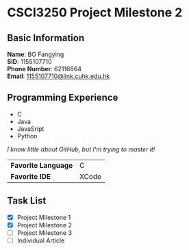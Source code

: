 # CSCI3250 Project Milestone 2

## Basic Information
**Name**: BO Fangying  
**SID**: 1155107710  
**Phone Number**: 62116864  
**Email**: 1155107710@link.cuhk.edu.hk  

## Programming Experience
* C
* Java
* JavaSript
* Python

*I know little about GitHub, but I'm trying to master it!*

|                       |       |
|-----------------------|-------|
| **Favorite Language** | C     |
| **Favorite IDE**      | XCode |

## Task List
- [x] Project Milestone 1
- [x] Project Milestone 2
- [ ] Project Milestone 3
- [ ] Individual Article

